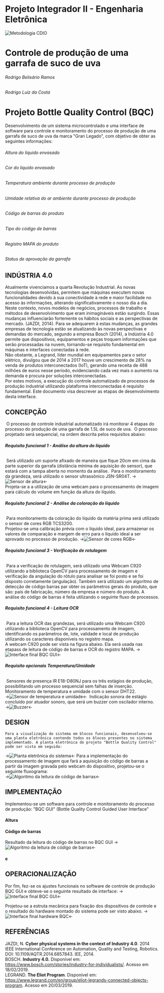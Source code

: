 # Projeto Integrador II - Engenharia Eletrônica
![Metodologia CDIO](Imagens/cdio.jpg)
# Controle de produção de uma garrafa de suco de uva
###### *Rodrigo Belisário Ramos*
###### *Rodrigo Luiz da Costa*
# Projeto Bottle Quality Control (BQC)  
  Desenvolvimento de um sistema microcontrolado e uma interface de software para controle e monitoramento do processo de produção de uma garrafa de suco de uva da marca "Gran Legado", com objetivo de obter as seguintes informações:
  ###### Altura do líquido envasado
  ###### Cor do líquido envasado
  ###### Temperatura ambiente durante processo de produção
  ###### Umidade relativa do ar ambiente durante processo de produção
  ###### Código de barras do produto
  ###### Tipo do código de barras
  ###### Registro MAPA do produto
  ###### Status de aprovação da garrafa  
## INDÚSTRIA 4.0
  Atualmente vivenciamos a quarta Revolução Industrial. As novas tecnologias desenvolvidas, permitem que máquinas executem novas funcionalidades devido à sua conectividade à rede e maior facilidade no acesso às informações, alterando significativamente o nosso dia a dia.  
Neste contexto, novos modelos de negócios, processos de trabalho e métodos de desenvolvimento que eram inimagináveis estão surgindo. Essas mudanças influenciarão fortemente os hábitos sociais e as perspectivas de mercado. (JAZDI, 2014).
  Para se adequarem à estas mudanças, as grandes empresas de tecnologia estão se atualizando às novas perspectivas e demandas do mercado, segundo a empresa Bosch (2014), a Indústria 4.0 permite que dispositivos, equipamentos e peças troquem informações que serão processadas na nuvem, tornando-se requisito fundamental em máquinas e interfaces conectadas à rede.  
  Não obstante, a Legrand, líder mundial em equipamentos para o setor elétrico, divulgou que de 2014 a 2017 houve um crescimento de 28% na venda de produtos interconectados (IoT), gerando uma receita de 488 milhões de euros nesse período, evidenciando cada vez mais o aumento na demanda e procura por soluções interconectadas.  
  Por estes motivos, a execução do controle automatizado de processos de produção industrial utilizando plataforma interconectadas é requisito fundamental. Este documento visa descrever as etapas de desenvolvimento desta interface.

## **CONCEPÇÃO**
​	O processo de controle industrial  automatizado irá monitorar 4 etapas do processo do produção de uma garrafa de 1.5L de suco de uva.
​	O processo projetado será sequencial, na ordem descrita pelos requisitos abaixo:

###### 	**Requisito funcional 1 - Análise da altura do líquido**
​	Será utilizado um suporte afixado de maneira que fique 20cm em cima da parte superior da garrafa (distância mínima de aquisição do sensor), que estará com a tampa aberta no momento da análise.
​	Para o monitoramento da grandeza, será utilizado o sensor ultrassônico JSN-SR04T. 
->![Sensor de altura](Imagens/sensor_ultrassonico.jpg)<-  
Projeta-se a a utilização de uma webcam para o processamento de imagem para cálculo do volume em função da altura do líquido.  

###### 	**Requisito funcional 2 - Análise da coloração do líquido**
​	Para monitoramento da coloração do líquido da matéria prima será utilizado o sensor de cores RGB TCS3200.  
Projetou-se uma calibração prévia com o líquido ideal, para armazenar os valores de comparação e margem de erro para o líquido ideal a ser aprovado no processo de produção.
->![Sensor de cores RGB](Imagens/sensor_de_cor.jpg)<-  

###### 	**Requisito funcional 3 - Verificação de rotulagem**	
​	Para a verificação de rotulagem, será utilizado uma Webcam C920 utilizando a biblioteca OpenCV para processamento de imagem e verificação da angulação do rótulo para analisar se foi posto e se foi disposto corretamente (angulação). Também será utilizado um algoritmo de detecção de código barras par obter os parâmetros gerais do produto, que são: país de fabricação, número da empresa e número do produto. A análise do código de barras é feita utilizando o seguinte fluxo de processos.

###### 	**Requisito funcional 4 - Leitura OCR** 
​	Para a leitura OCR das grandezas, será utilizado uma Webcam C920 utilizando a biblioteca OpenCV para processamento de imagem, identificando os parâmetros de, lote, validade e local de produção utilizando os caracteres disponíveis no registro mapa.  
A webcam C920 pode ser vista na figura abaixo. Ela será usada nas etapass de leitura de código de barras e OCR do registro MAPA.
->![Interface final BQC GUI](Imagens/c920.jpg)<-  
###### 	**Requisito opcionais** **Temperatura/Umidade**
​	Sensores de presença IR E18-D80NJ para os três estágios de produção, possibilitando um processo sequencial sem falhas de inserção.
​	Monitoramento de temperatura e umidade com o sensor DHT22.  
->![Sensor de temperatura e umidade](Imagens/dht22.jpg)<-
​	Indicação sonora de estágio concluído por atuador sonoro, que será um buzzer com oscilador interno.  
->![Buzzer](Imagens/buzzer.jpg)<-

## DESIGN
    Para a visualização do sistema em blocos funcionais, desenvolveu-se uma planta eletrônica contendo todos os blocos presentes no sistema implementado. A planta eletrônica do projeto "Bottle Quality Control" pode ser vista em seguida:  
->![Planta eletrônica do sistema](Imagens/planta.bmp)<-
    Para a implementação do processamento de imagem que fará a aquisição do código de barras a partir da imagem gravada pelo webcam do dispositivo, projetou-se o seguinte fluxograma:   
->![Algoritmo da leitura de código de barras](Imagens/algoritmo_barcode.jpg)<-

## IMPLEMENTAÇÃO  
Implementou-se um software para controle e monitoramento do processo de produção: "BQC GUI" (Bottle Quality Control Guided User Interface" 
#### Altura
#### Código de barras
Resultado da leitura do código de barras no BQC GUI
->![Algoritmo da leitura de código de barras](Imagens/algoritmo_barcode.jpg)<-
#### e

## OPERACIONALIZAÇÃO
Por fim, fez-se os ajustes funcionais no software de controle de produção BQC GUI e obteve-se o seguinte resultado de interface:
->![Interface final BQC GUI](Imagens/interface_final.jpg)<-  
  
Projetou-se a estruta mecânica para fixação dos dispositivos de controle e o resultado do hardware montado do sistema pode ser visto abaixo.
->![Interface final hardware BQC](Imagens/bqc_system.jpg)<-
  
  


## REFERÊNCIAS
JAZDI, N. **Cyber physical systems in the context of Industry 4.0**. 2014 IEEE International Conference on Automation, Quality and Testing, Robotics. DOI: 10.1109/AQTR.2014.6857843. IEE, 2014.  
BOSCH. **Industry 4.0.** Disponível em: https://www.bosch.com/stories/industry-for-individualists/. Acesso em 18/02/2019.  
LEGRAND. **The Eliot Program**. Disponível em: <https://www.legrand.com/en/group/eliot-legrands-connected-objects-program>. Acesso em 20/03/2019.

